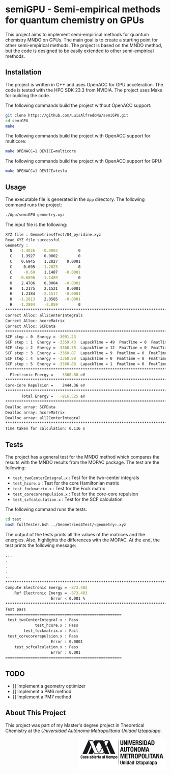 # semiGPU - Semi-empirical methods for quantum chemistry on GPUs
This project aims to implement semi-empirical methods for quantum chemistry MNDO on GPUs. The main goal is to create a starting point for other semi-empirical methods. The project is based on the MNDO method, but the code is designed to be easily extended to other semi-empirical methods.

## Installation
The project is written in C++ and uses OpenACC for GPU acceleration. The code is tested with the HPC SDK 23.3 from NVIDIA. The project uses Make for building the code. 

The following commands build the project without OpenACC support:
```bash
git clone https://github.com/LuisAlfredoNu/semiGPU.git
cd semiGPU
make
```

The following commands build the project with OpenACC support for multicore:
```bash
make OPENACC=1 DEVICE=multicore
```

The following commands build the project with OpenACC support for GPU:
```bash
make OPENACC=1 DEVICE=tesla
```

## Usage
The executable file is generated in the `App` directory. The following command runs the project:
```bash
./App/semiGPU geometry.xyz
```
The input file is the following:
```bash
XYZ file : Geometries4Test/04_pyridine.xyz
Read XYZ file successful
Geometry :
  N   -1.4026   -0.0003         0
  C    1.3927    0.0002         0
  C    0.6945    1.2027    0.0001
  C     0.695   -1.2025         0
  C     -0.69    1.1487   -0.0001
  C   -0.6896   -1.1489         0
  H    2.4786    0.0004   -0.0001
  H    1.2175    2.1521    0.0001
  H    1.2184   -2.1517   -0.0001
  H   -1.2813    2.0585   -0.0001
  H   -1.2804    -2.059         0
********************************************************************************
Correct Alloc: all2CenterIntegrals
Correct Alloc: hcoreMatrix
Correct Alloc: SCFData
********************************************************************************
SCF step : 0  Energy = -3091.23
SCF step : 1  Energy = -3359.43  LapackTime = 49  PmatTime = 0  FmatTime = 6  EnerTime = 0  StepTime = 55
SCF step : 2  Energy = -3360.78  LapackTime = 12  PmatTime = 0  FmatTime = 4  EnerTime = 0  StepTime = 17
SCF step : 3  Energy = -3360.87  LapackTime = 9  PmatTime = 0  FmatTime = 6  EnerTime = 0  StepTime = 16
SCF step : 4  Energy = -3360.88  LapackTime = 0  PmatTime = 0  FmatTime = 7  EnerTime = 0  StepTime = 7
SCF step : 5  Energy = -3360.88  LapackTime = 1  PmatTime = 0  FmatTime = 5  EnerTime = 0  StepTime = 6
********************************************************************************
  Electronic Energy =   -3360.88 eV
********************************************************************************
Core-Core Repulsion =    2444.36 eV
********************************************************************************
       Total Energy =   -916.525 eV
********************************************************************************
Dealloc array: SCFData
Dealloc array: hcoreMatrix
Dealloc array: all2CenterIntegral
********************************************************************************
Time taken for calculation: 0.116 s
```

## Tests
The project has a general test for the MNDO method which compares the results with the MNDO results from the MOPAC package. The test are the following:

- `test_twoCenterIntegral.x` : Test for the two-center integrals
- `test_hcore.x` : Test for the core Hamiltonian matrix
- `test_fockmatrix.x` : Test for the Fock matrix
- `test_corecorerepulsion.x` : Test for the core-core repulsion
- `test_scfcalculation.x` : Test for the SCF calculation

The following command runs the tests:
```bash
cd test
bash fullTester.bsh ../Geometries4Test/<geometry>.xyz
```

The output of the tests prints all the values of the matrices and the energies. Also, highlights the differences with the MOPAC. At the end, the test prints the following message:
```bash
...
.
.
.
...
********************************************************************************
Compute Electronic Energy = -873.482
    Ref Electronic Energy = -873.483
                    Error < 0.001 %
********************************************************************************
Test pass
===================================================
 test_twoCenterIntegral.x : Pass
             test_hcore.x : Pass
        test_fockmatrix.x : Fail
 test_corecorerepulsion.x : Pass
                    Error : 0.0001
    test_scfcalculation.x : Pass
                    Error : 0.001
===================================================
```

## TODO
- [] Implement a geometry optimizer
- [] Implement a PM6 method
- [] Implement a PM7 method

## About This Project

This project was part of my Master's degree project in Theoretical Chemistry at the *Universidad Autónoma Metropolitana Unidad Iztapalapa*. 

<p align="right">
    <img src="./img/uam.jpg" alt="UAMI" width="auto" height="100"> <!-- adjust width and height as needed -->
</p>

